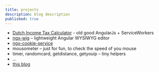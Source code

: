 ```yaml
---
title: projects
description: blog description
published: true
---
```




* [Dutch Income Tax Calculator](https://thetax.nl/) - old good AngularJs + ServiceWorkers
* [ngx-wig](https://github.com/stevermeister/ngx-wig) – lightweight Angular WYSIWYG editor
* [ngx-cookie-service](https://github.com/stevermeister/ngx-cookie-service)
* mousometer – just for fun, to check the speed of you mouse
* timer, randomcard,  getdistance, getyouip – tiny helpers
* ...
* [this blog](https://github.com/stevermeister/blog)
